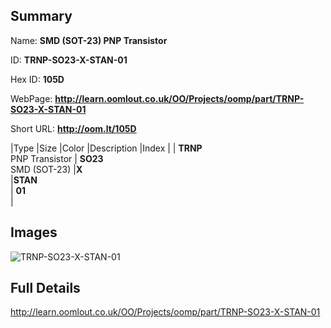 

## Summary
 
Name: __SMD (SOT-23) PNP Transistor__

ID: __TRNP-SO23-X-STAN-01__

Hex ID: __105D__

WebPage: __http://learn.oomlout.co.uk/OO/Projects/oomp/part/TRNP-SO23-X-STAN-01__

Short URL: __http://oom.lt/105D__


|Type   |Size   |Color   |Description   |Index   |
| __TRNP__ <br>PNP Transistor  | __SO23__<br>SMD (SOT-23)   |__X__<br>    |__STAN__<br>    | __01__<br>  |


## Images
![TRNP-SO23-X-STAN-01](http://oomlout.com/oomp-gen/parts/TRNP-SO23-X-STAN-01/TRNP-SO23-X-STAN-01_420.jpg)

## Full Details

 http://learn.oomlout.co.uk/OO/Projects/oomp/part/TRNP-SO23-X-STAN-01

